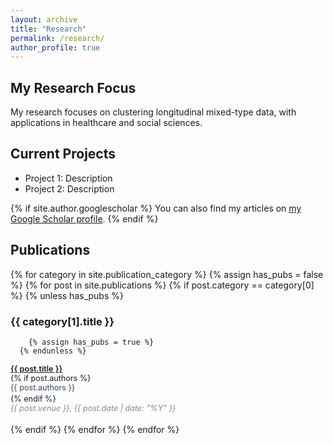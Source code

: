 ```yaml
---
layout: archive
title: "Research"
permalink: /research/
author_profile: true
---
```


## My Research Focus

My research focuses on clustering longitudinal mixed-type data, with applications in healthcare and social sciences.

## Current Projects

- Project 1: Description
- Project 2: Description

{% if site.author.googlescholar %}
You can also find my articles on [my Google Scholar profile]({{site.author.googlescholar}}).
{% endif %}


## Publications

<style>
.pub-item { 
  margin-bottom: 1.5em; 
  font-size: 0.9em; 
}
.pub-title { 
  font-weight: 600; 
  color: #2c3e50; 
}
.pub-authors {
  color: #34495e;
  margin-bottom: 0.2em;
}
.pub-venue { 
  color: #7f8c8d; 
  font-style: italic; 
}
</style>

{% for category in site.publication_category %}
  {% assign has_pubs = false %}
  {% for post in site.publications %}
    {% if post.category == category[0] %}
      {% unless has_pubs %}
### {{ category[1].title }}
        {% assign has_pubs = true %}
      {% endunless %}
<div class="pub-item">
  <div class="pub-title"><a href="{{ post.url }}">{{ post.title }}</a></div>
  {% if post.authors %}<div class="pub-authors">{{ post.authors }}</div>{% endif %}
  <div class="pub-venue">{{ post.venue }}, {{ post.date | date: "%Y" }}</div>
</div>
    {% endif %}
  {% endfor %}
{% endfor %}
